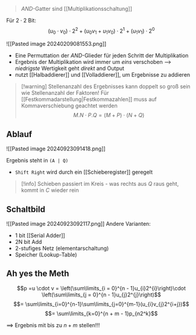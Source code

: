 > $AND$-Gatter sind [[Multiplikationsschaltung]] 


Für $2 \cdot 2$ Bit:
$$(u_{0} \cdot v_{0})\cdot 2^{2} + (u_{0} v_{1} + u_{1}v_{0})\cdot 2^{1} + (u_{1}v_{1}) \cdot 2^{0}$$



![[Pasted image 20240209081553.png]]
- Eine Permuttation der $AND$-Glieder für jeden Schritt der Multiplikation
- Ergebnis der Multiplikation wird immer um _eins_ verschoben --> _niedrigste_ Wertigkeit geht _direkt_ and Output
- nutzt [[Halbaddierer]] und [[Volladdierer]], um Ergebnisse zu addieren

> [!warning] Stellenanzahl des Ergebnisses kann doppelt so groß sein wie Stellenanzahl der Faktoren!
> Für [[Festkommadarstellung|Festkommazahlen]] muss auf Kommaverschiebung geachtet werden
> $$M.N \cdot P.Q = (M+P)\cdot (N + Q)$$


## Ablauf
![[Pasted image 20240923091418.png]]

Ergebnis steht in `(A | Q)`
- `Shift Right` wird durch ein [[Schieberegister]] geregelt

> [!info] Schieben passiert im Kreis - was rechts aus $Q$ raus geht, kommt in $C$ wieder rein



## Schaltbild
![[Pasted image 20240923092117.png]]
Andere Varianten:
- 1 bit [[Serial Adder]]
- 2N bit Add
- 2-stufiges Netz (elementarschaltung)
- Speicher (Lookup-Table)

## Ah yes the Meth

$$p =u \cdot v = \left(\sum\limits_{i = 0}^{n - 1}u_{i}2^{i}\right)\cdot \left(\sum\limits_{j = 0}^{n - 1}u_{j}2^{j}\right)$$
$$= \sum\limits_{i=0}^{n-1}\sum\limits_{j=0}^{m-1}(u_{i}v_{j}2^{i+j})$$
$$= \sum\limits_{k=0}^{n + m - 1}p_{n2^k}$$

==> Ergebnis mit bis zu $n + m$ stellen!!!
